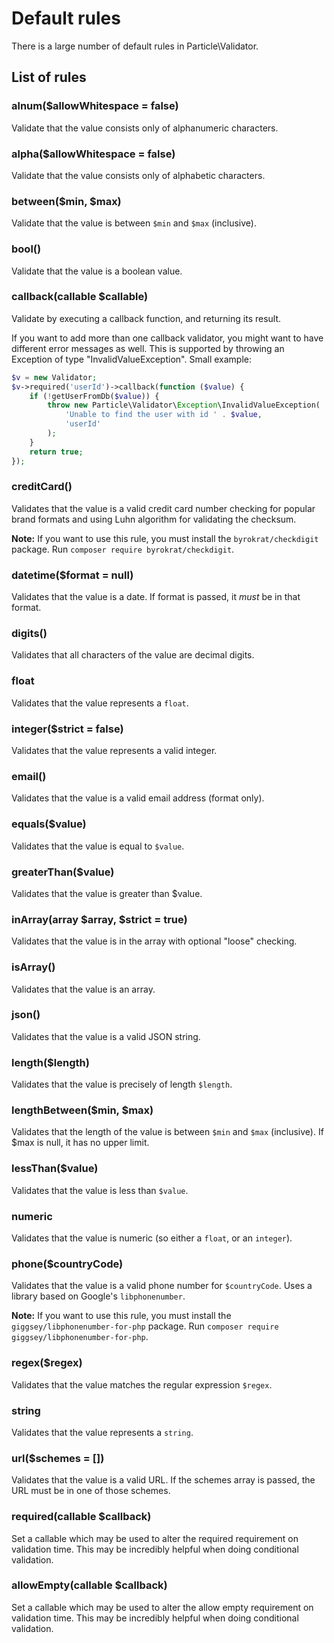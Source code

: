 # Default rules

There is a large number of default rules in Particle\Validator.

## List of rules

### alnum($allowWhitespace = false)

Validate that the value consists only of alphanumeric characters.

### alpha($allowWhitespace = false)

Validate that the value consists only of alphabetic characters.

### between($min, $max)

Validate that the value is between `$min` and `$max` (inclusive).

### bool()

Validate that the value is a boolean value.

### callback(callable $callable)

Validate by executing a callback function, and returning its result.

If you want to add more than one callback validator, you might want to have different error messages
as well. This is supported by throwing an Exception of type "InvalidValueException". Small example:

```php
$v = new Validator;
$v->required('userId')->callback(function ($value) {
    if (!getUserFromDb($value)) {
        throw new Particle\Validator\Exception\InvalidValueException(
            'Unable to find the user with id ' . $value,
            'userId'
        );
    }
    return true;
});
```

### creditCard()

Validates that the value is a valid credit card number checking for popular brand formats and using Luhn algorithm for validating the checksum.

**Note:** If you want to use this rule, you must install the `byrokrat/checkdigit` package.
Run `composer require byrokrat/checkdigit`.

### datetime($format = null)

Validates that the value is a date. If format is passed, it *must* be in that format.

### digits()

Validates that all characters of the value are decimal digits.

### float

Validates that the value represents a `float`.

### integer($strict = false)

Validates that the value represents a valid integer.

### email()

Validates that the value is a valid email address (format only).

### equals($value)

Validates that the value is equal to `$value`.

### greaterThan($value)

Validates that the value is greater than $value.

### inArray(array $array, $strict = true)

Validates that the value is in the array with optional "loose" checking.

### isArray()

Validates that the value is an array.

### json()

Validates that the value is a valid JSON string.

### length($length)

Validates that the value is precisely of length `$length`.

### lengthBetween($min, $max)

Validates that the length of the value is between `$min` and `$max` (inclusive).
If $max is null, it has no upper limit.

### lessThan($value)

Validates that the value is less than `$value`.

### numeric

Validates that the value is numeric (so either a `float`, or an `integer`).

### phone($countryCode)

Validates that the value is a valid phone number for `$countryCode`. Uses a library based on Google's `libphonenumber`.

**Note:** If you want to use this rule, you must install the `giggsey/libphonenumber-for-php` package.
Run `composer require giggsey/libphonenumber-for-php`.

### regex($regex)

Validates that the value matches the regular expression `$regex`.

### string

Validates that the value represents a `string`.

### url($schemes = [])

Validates that the value is a valid URL. If the schemes array is passed, the URL must be in one of those schemes.

### required(callable $callback)

Set a callable which may be used to alter the required requirement on validation time.
This may be incredibly helpful when doing conditional validation.

### allowEmpty(callable $callback)

Set a callable which may be used to alter the allow empty requirement on validation time.
This may be incredibly helpful when doing conditional validation.

